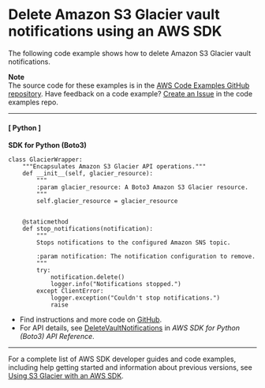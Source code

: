 # Delete Amazon S3 Glacier vault notifications using an AWS SDK<a name="example_glacier_DeleteVaultNotifications_section"></a>

The following code example shows how to delete Amazon S3 Glacier vault notifications\.

**Note**  
The source code for these examples is in the [AWS Code Examples GitHub repository](https://github.com/awsdocs/aws-doc-sdk-examples)\. Have feedback on a code example? [Create an Issue](https://github.com/awsdocs/aws-doc-sdk-examples/issues/new/choose) in the code examples repo\. 

------
#### [ Python ]

**SDK for Python \(Boto3\)**  
  

```
class GlacierWrapper:
    """Encapsulates Amazon S3 Glacier API operations."""
    def __init__(self, glacier_resource):
        """
        :param glacier_resource: A Boto3 Amazon S3 Glacier resource.
        """
        self.glacier_resource = glacier_resource


    @staticmethod
    def stop_notifications(notification):
        """
        Stops notifications to the configured Amazon SNS topic.

        :param notification: The notification configuration to remove.
        """
        try:
            notification.delete()
            logger.info("Notifications stopped.")
        except ClientError:
            logger.exception("Couldn't stop notifications.")
            raise
```
+  Find instructions and more code on [GitHub](https://github.com/awsdocs/aws-doc-sdk-examples/tree/main/python/example_code/glacier#code-examples)\. 
+  For API details, see [DeleteVaultNotifications](https://docs.aws.amazon.com/goto/boto3/glacier-2012-06-01/DeleteVaultNotifications) in *AWS SDK for Python \(Boto3\) API Reference*\. 

------

For a complete list of AWS SDK developer guides and code examples, including help getting started and information about previous versions, see [Using S3 Glacier with an AWS SDK](sdk-general-information-section.md)\.